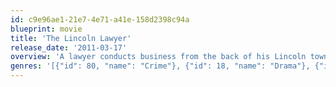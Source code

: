 ```yaml
---
id: c9e96ae1-21e7-4e71-a41e-158d2398c94a
blueprint: movie
title: 'The Lincoln Lawyer'
release_date: '2011-03-17'
overview: 'A lawyer conducts business from the back of his Lincoln town car while representing a high-profile client in Beverly Hills.'
genres: '[{"id": 80, "name": "Crime"}, {"id": 18, "name": "Drama"}, {"id": 53, "name": "Thriller"}]'
---
```

